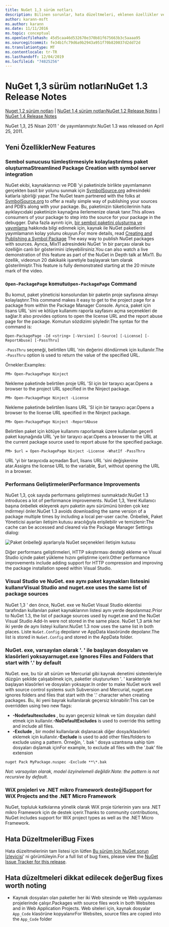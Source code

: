 ```yaml
---
title: NuGet 1,3 sürüm notları
description: Bilinen sorunlar, hata düzeltmeleri, eklenen özellikler ve CCR 'ler dahil olmak üzere NuGet 1,3 sürüm notları.
author: karann-msft
ms.author: karann
ms.date: 11/11/2016
ms.topic: conceptual
ms.openlocfilehash: 45d5caa46d532670e370b81f675663b3c5aaaa95
ms.sourcegitcommit: fe34b1fc79d6a9b2943a951f70b820037d2dd72d
ms.translationtype: MT
ms.contentlocale: tr-TR
ms.lasthandoff: 12/04/2019
ms.locfileid: "74825256"
---
```

# <a name="nuget-13-release-notes"></a><span data-ttu-id="44368-103">NuGet 1,3 sürüm notları</span><span class="sxs-lookup"><span data-stu-id="44368-103">NuGet 1.3 Release Notes</span></span>

<span data-ttu-id="44368-104">[Nuget 1,2 sürüm notları](../release-notes/nuget-1.2.md) | [NuGet 1,4 sürüm notları](../release-notes/nuget-1.4.md)</span><span class="sxs-lookup"><span data-stu-id="44368-104">[NuGet 1.2 Release Notes](../release-notes/nuget-1.2.md) | [NuGet 1.4 Release Notes](../release-notes/nuget-1.4.md)</span></span>

<span data-ttu-id="44368-105">NuGet 1,3, 25 Nisan 2011 ' de yayımlanmıştır.</span><span class="sxs-lookup"><span data-stu-id="44368-105">NuGet 1.3 was released on April 25, 2011.</span></span>

## <a name="new-features"></a><span data-ttu-id="44368-106">Yeni Özellikler</span><span class="sxs-lookup"><span data-stu-id="44368-106">New Features</span></span>

### <a name="streamlined-package-creation-with-symbol-server-integration"></a><span data-ttu-id="44368-107">Sembol sunucusu tümleştirmesiyle kolaylaştırılmış paket oluşturma</span><span class="sxs-lookup"><span data-stu-id="44368-107">Streamlined Package Creation with symbol server integration</span></span>

<span data-ttu-id="44368-108">NuGet ekibi, kaynaklarınızı ve PDB 'yi paketinizle birlikte yayımlamanın gerçekten basit bir yolunu sunmak için [SymbolSource.org](http://www.symbolsource.org/) adresindeki katlarla işbirliği yapar.</span><span class="sxs-lookup"><span data-stu-id="44368-108">The NuGet team partnered with the folks at [SymbolSource.org](http://www.symbolsource.org/) to offer a really simple way of publishing your sources and PDB’s along with your package.</span></span> <span data-ttu-id="44368-109">Bu, paketinizin tüketicilerinin hata ayıklayıcıdaki paketinizin kaynağına ilerlemenize olanak tanır.</span><span class="sxs-lookup"><span data-stu-id="44368-109">This allows consumers of your package to step into the source for your package in the debugger.</span></span> <span data-ttu-id="44368-110">Daha fazla ayrıntı için, [bir sembol paketini oluşturma ve yayımlama](../create-packages/symbol-packages.md) hakkında bilgi edinmek için, kaynak ile NuGet paketlerini yayımlamanın kolay yolunu okuyun.</span><span class="sxs-lookup"><span data-stu-id="44368-110">For more details, read [Creating and Publishing a Symbol Package](../create-packages/symbol-packages.md) The easy way to publish NuGet packages with sources.</span></span> <span data-ttu-id="44368-111">Ayrıca, Mix11 adresindeki NuGet 'in bir parçası olarak bu özelliğin canlı bir gösterimini izleyebilirsiniz.</span><span class="sxs-lookup"><span data-stu-id="44368-111">You can also watch a live demonstration of this feature as part of the NuGet in Depth talk at Mix11.</span></span> <span data-ttu-id="44368-112">Bu özellik, videonun 20 dakikalık işaretiyle başlayarak tam olarak gösterilmiştir.</span><span class="sxs-lookup"><span data-stu-id="44368-112">This feature is fully demonstrated starting at the 20 minute mark of the video.</span></span>

### <a name="open-packagepage-command"></a><span data-ttu-id="44368-113">`Open-PackagePage` komutu</span><span class="sxs-lookup"><span data-stu-id="44368-113">`Open-PackagePage` Command</span></span>

<span data-ttu-id="44368-114">Bu komut, paket yöneticisi konsolundan bir paketin proje sayfasına almayı kolaylaştırır.</span><span class="sxs-lookup"><span data-stu-id="44368-114">This command makes it easy to get to the project page for a package from within the Package Manager Console.</span></span> <span data-ttu-id="44368-115">Ayrıca, paket için lisans URL 'sini ve kötüye kullanımı raporla sayfasını açma seçenekleri de sağlar.</span><span class="sxs-lookup"><span data-stu-id="44368-115">It also provides options to open the license URL and the report abuse page for the package.</span></span>
<span data-ttu-id="44368-116">Komutun sözdizimi şöyledir:</span><span class="sxs-lookup"><span data-stu-id="44368-116">The syntax for the command is:</span></span>

    Open-PackagePage -Id <string> [-Version] [-Source] [-License] [-ReportAbuse] [-PassThru]

<span data-ttu-id="44368-117">`-PassThru` seçeneği, belirtilen URL 'nin değerini döndürmek için kullanılır.</span><span class="sxs-lookup"><span data-stu-id="44368-117">The `-PassThru` option is used to return the value of the specified URL.</span></span>

<span data-ttu-id="44368-118">Örnekler:</span><span class="sxs-lookup"><span data-stu-id="44368-118">Examples:</span></span>

    PM> Open-PackagePage Ninject

<span data-ttu-id="44368-119">Nekleme paketinde belirtilen proje URL 'SI için bir tarayıcı açar.</span><span class="sxs-lookup"><span data-stu-id="44368-119">Opens a browser to the project URL specified in the Ninject package.</span></span>

    PM> Open-PackagePage Ninject -License

<span data-ttu-id="44368-120">Nekleme paketinde belirtilen lisans URL 'SI için bir tarayıcı açar.</span><span class="sxs-lookup"><span data-stu-id="44368-120">Opens a browser to the license URL specified in the Ninject package.</span></span>

    PM> Open-PackagePage Ninject -ReportAbuse

<span data-ttu-id="44368-121">Belirtilen paket için kötüye kullanımı raporlamak üzere kullanılan geçerli paket kaynağında URL 'ye bir tarayıcı açar.</span><span class="sxs-lookup"><span data-stu-id="44368-121">Opens a browser to the URL at the current package source used to report abuse for the specified package.</span></span>

    PM> $url = Open-PackagePage Ninject -License -WhatIf -PassThru

<span data-ttu-id="44368-122">URL 'yi bir tarayıcıda açmadan $url, lisans URL 'sini değişkenine atar.</span><span class="sxs-lookup"><span data-stu-id="44368-122">Assigns the license URL to the variable, $url, without opening the URL in a browser.</span></span>

### <a name="performance-improvements"></a><span data-ttu-id="44368-123">Performans Geliştirmeleri</span><span class="sxs-lookup"><span data-stu-id="44368-123">Performance Improvements</span></span>

<span data-ttu-id="44368-124">NuGet 1,3, çok sayıda performans geliştirmesi sunmaktadır.</span><span class="sxs-lookup"><span data-stu-id="44368-124">NuGet 1.3 introduces a lot of performance improvements.</span></span> <span data-ttu-id="44368-125">NuGet 1,3, Yerel Kullanıcı başına önbellek ekleyerek aynı paketin aynı sürümünü birden çok kez indirmeyi önler.</span><span class="sxs-lookup"><span data-stu-id="44368-125">NuGet 1.3 avoids downloading the same version of a package multiple times by including a local per-user cache.</span></span> <span data-ttu-id="44368-126">Önbellek, Paket Yöneticisi ayarları iletişim kutusu aracılığıyla erişilebilir ve temizlenir:</span><span class="sxs-lookup"><span data-stu-id="44368-126">The cache can be accessed and cleared via the Package Manager Settings dialog:</span></span>

![Paket önbelleği ayarlarıyla NuGet seçenekleri Iletişim kutusu](./media/nuget-options.png)

<span data-ttu-id="44368-128">Diğer performans geliştirmeleri, HTTP sıkıştırması desteği ekleme ve Visual Studio içinde paket yükleme hızını geliştirme içerir.</span><span class="sxs-lookup"><span data-stu-id="44368-128">Other performance improvements include adding support for HTTP compression and improving the package installation speed within Visual Studio.</span></span>

### <a name="visual-studio-and-nugetexe-uses-the-same-list-of-package-sources"></a><span data-ttu-id="44368-129">Visual Studio ve NuGet. exe aynı paket kaynakları listesini kullanır</span><span class="sxs-lookup"><span data-stu-id="44368-129">Visual Studio and nuget.exe uses the same list of package sources</span></span>

<span data-ttu-id="44368-130">NuGet 1,3 ' den önce, NuGet. exe ve NuGet Visual Studio eklentisi tarafından kullanılan paket kaynaklarının listesi aynı yerde depolanmaz.</span><span class="sxs-lookup"><span data-stu-id="44368-130">Prior to NuGet 1.3, the list of package sources used by nuget.exe and the NuGet Visual Studio Add-In were not stored in the same place.</span></span> <span data-ttu-id="44368-131">NuGet 1,3 artık her iki yerde de aynı listeyi kullanır.</span><span class="sxs-lookup"><span data-stu-id="44368-131">NuGet 1.3 now uses the same list in both places.</span></span> <span data-ttu-id="44368-132">Liste `NuGet.Config` depolanır ve AppData klasöründe depolanır.</span><span class="sxs-lookup"><span data-stu-id="44368-132">The list is stored in `NuGet.Config` and stored in the AppData folder.</span></span>

### <a name="nugetexe-ignores-files-and-folders-that-start-with--by-default"></a><span data-ttu-id="44368-133">NuGet. exe, varsayılan olarak '. ' ile başlayan dosyaları ve klasörleri yoksayar</span><span class="sxs-lookup"><span data-stu-id="44368-133">nuget.exe Ignores Files and Folders that start with '.' by default</span></span>

<span data-ttu-id="44368-134">NuGet. exe, bu tür alt sürüm ve Mercurial gibi kaynak denetimi sistemleriyle düzgün şekilde çalışabilmek için, paketler oluştururken '. ' karakteriyle başlayan klasörleri ve dosyaları yoksayar.</span><span class="sxs-lookup"><span data-stu-id="44368-134">In order to make NuGet work well with source control systems such Subversion and Mercurial, nuget.exe ignores folders and files that start with the '.' character when creating packages.</span></span> <span data-ttu-id="44368-135">Bu, iki yeni bayrak kullanılarak geçersiz kılınabilir:</span><span class="sxs-lookup"><span data-stu-id="44368-135">This can be overridden using two new flags:</span></span>

* <span data-ttu-id="44368-136">__-Nodefaultexcludes__ , bu ayarı geçersiz kılmak ve tüm dosyaları dahil etmek için kullanılır.</span><span class="sxs-lookup"><span data-stu-id="44368-136">__-NoDefaultExcludes__ is used to override this setting and include all files.</span></span>
* <span data-ttu-id="44368-137">__-Exclude__ , bir model kullanılarak dışlanacak diğer dosya/klasörleri eklemek için kullanılır.</span><span class="sxs-lookup"><span data-stu-id="44368-137">__-Exclude__ is used to add other files/folders to exclude using a pattern.</span></span> <span data-ttu-id="44368-138">Örneğin, '. bak ' dosya uzantısına sahip tüm dosyaları dışlamak için</span><span class="sxs-lookup"><span data-stu-id="44368-138">For example, to exclude all files with the '.bak' file extension</span></span>

```cli
nuget Pack MyPackage.nuspec -Exclude **\*.bak
```  

<span data-ttu-id="44368-139">_Not: varsayılan olarak, model özyinelemeli değildir._</span><span class="sxs-lookup"><span data-stu-id="44368-139">_Note: the pattern is not recursive by default._</span></span>

### <a name="support-for-wix-projects-and-the-net-micro-framework"></a><span data-ttu-id="44368-140">WiX projeleri ve .NET mikro Framework desteği</span><span class="sxs-lookup"><span data-stu-id="44368-140">Support for WiX Projects and the .NET Micro Framework</span></span>

<span data-ttu-id="44368-141">NuGet, topluluk katkılarına yönelik olarak WiX proje türlerinin yanı sıra .NET mikro Framework için de destek içerir.</span><span class="sxs-lookup"><span data-stu-id="44368-141">Thanks to community contributions, NuGet includes support for WiX project types as well as the .NET Micro Framework.</span></span>

## <a name="bug-fixes"></a><span data-ttu-id="44368-142">Hata Düzeltmeleri</span><span class="sxs-lookup"><span data-stu-id="44368-142">Bug Fixes</span></span>

<span data-ttu-id="44368-143">Hata düzeltmelerinin tam listesi için lütfen [Bu sürüm Için NuGet sorun İzleyicisi](http://nuget.codeplex.com/workitem/list/advanced?keyword=&status=All&type=All&priority=All&release=NuGet%201.3&assignedTo=All&component=All&sortField=LastUpdatedDate&sortDirection=Descending&page=0)' ni görüntüleyin.</span><span class="sxs-lookup"><span data-stu-id="44368-143">For a full list of bug fixes, please view the [NuGet Issue Tracker for this release](http://nuget.codeplex.com/workitem/list/advanced?keyword=&status=All&type=All&priority=All&release=NuGet%201.3&assignedTo=All&component=All&sortField=LastUpdatedDate&sortDirection=Descending&page=0).</span></span>

## <a name="bug-fixes-worth-noting"></a><span data-ttu-id="44368-144">Hata düzeltmeleri dikkat edilecek değer</span><span class="sxs-lookup"><span data-stu-id="44368-144">Bug fixes worth noting</span></span>

* <span data-ttu-id="44368-145">Kaynak dosyaları olan paketler her iki Web sitesinde ve Web uygulaması projelerinde çalışır.</span><span class="sxs-lookup"><span data-stu-id="44368-145">Packages with source files work in both Websites and in Web Application Projects.</span></span>
<span data-ttu-id="44368-146">Web siteleri için, kaynak dosyalar `App_Code` klasörüne kopyalanır</span><span class="sxs-lookup"><span data-stu-id="44368-146">For Websites, source files are copied into the `App_Code` folder</span></span>
